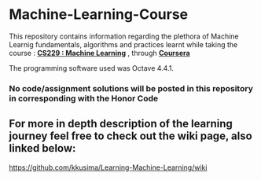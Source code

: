 # Machine-Learning-Course
This repository contains information regarding the plethora of Machine Learnig fundamentals, algorithms and practices learnt while taking the course : **[CS229 : Machine Learning](http://cs229.stanford.edu/)** , through **[Coursera](https://www.coursera.org/learn/machine-learning/home/info)**

The programming software used was Octave 4.4.1. 

### No code/assignment solutions will be posted in this repository in corresponding with the Honor Code

## For more in depth description of the learning journey feel free to check out the wiki page, also linked below:

https://github.com/kkusima/Learning-Machine-Learning/wiki
